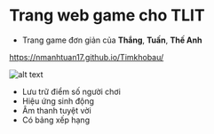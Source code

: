 # Trang web game cho TLIT

- Trang game đơn giản của **Thắng**, **Tuấn**, **Thế Anh**

https://nmanhtuan17.github.io/Timkhobau/


![alt text](https://ik.imagekit.io/TLIT/shotPage_M1M9uB5oc.png?ik-sdk-version=javascript-1.4.3&updatedAt=1665106416400)

- Lưu trữ điểm số người chơi
- Hiệu ứng sinh động
- Âm thanh tuyệt vời
- Có bảng xếp hạng
